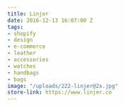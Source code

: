 ```yaml
---
title: Linjer
date: 2016-12-13 16:07:00 Z
tags:
- shopify
- design
- e-commerce
- leather
- accessories
- watches
- handbags
- bags
image: "/uploads/222-linjer@2x.jpg"
store-link: https://www.linjer.co
---
```


